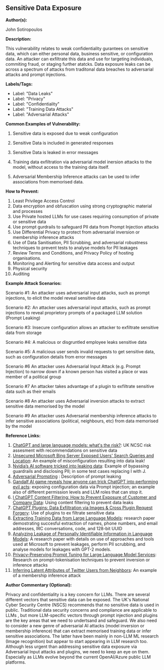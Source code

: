## Sensitive Data Exposure

**Author(s):**

John Sotiropoulos

**Description:**

This vulnerability relates to weak confidentiality gurantees on sensitive data, which can either personal data, business sensitive, or configuration data. An attacker can exfiltrate this data and use for targeting individuals, commiting fraud, or staging further atatcks. Data exposure leaks can be across a spectrum of attacks from traditonal data breaches to adversarial attacks and prompt injections.

**Labels/Tags:**

- Label: "Data Leaks"
- Label: "Privacy"
- Label: "Confidentiality"
- Label: "Training Data Attacks"
- Label: "Adversarial Attacks"

**Common Examples of Vulnerability:**

1. Sensitive data is exposed due to weak configuration 

2. Sensitive Data is  included in generated responses 

3. Sensitive Data is leaked in error messages 

4. Training data exfiltration via adversarial model inersion attacks to the model, without access to the training data itself. 

5. Adversarial Membership Inference attacks can be used to infer associations from memorised data.

   

**How to Prevent:**

1. Least Privilege Access Control 
2. Data encryption and obfuscation using strong cryptographic material and processes 
3. Use Private hosted LLMs for use cases requiring consumption of private or sensitive data  
4. Use prompt gurdrails to safeguard PII data from Prompt Injection attacks 
5. Use Differential Privacy  to protect from adversarial inversion or membership inference attacks  
6. Use of Data Sanitisation, PII Scrubbing,  and adversarial robustness techniques to prevent tests to analyse models for  PII leakages
7. Review Terms and Conditions, and Privacy Policy of hosting organisations.
8. Monitoring and Alerting for sensitive data access and output
9. Physical security
10. Auditing 

**Example Attack Scenarios:**

Scenario #1:  An attacker uses adversarial input attacks, such as prompt injections, to elicit the  model reveal sensitive data 

Scenario #2:  An attacker uses adversarial input attacks, such as prompt injections to reveal proprietory prompts of a packaged LLM solution (Prompt Leaking)   

Scenario #3: Insecure configuration allows an attacker to exfiltrate sensitive data from storage 

Scenario #4: A malicious or disgruntled employee leaks sensitive data

Scenario #5: A malicious user sends invalid requests to get sensitive data, such as configuration details  from error messages 

Scenario #6 An attacker uses Adversarial Input Attack (e.g. Prompt Injection) to narrow down if a known person has visited a place or was member of a political group

Scenario #7 An attacker takes advantage of a plugin to exfiltrate sensitive data  such as their emails

Scenario #8 An attacker uses Adversarial inversion attacks to extract sensitive data memorised by the model

Scenario #9 An attacker uses Adversarial membership inference attacks to infer sensitive associations  (political, neighbours, etc) from data memorised by the model 



**Reference Links:**

1. [ChatGPT and large language models: what's the risk?](https://www.ncsc.gov.uk/blog-post/chatgpt-and-large-language-models-whats-the-risk): UK NCSC risk assesment with recommendations on sensitive data
2. [Unsecured Microsoft Bing Server Exposed Users' Search Queries and Location](https://thehackernews.com/2020/09/bing-search-hacking.html): An example of misconfiguration resulting into data leak!
3. [Nvidia’s AI software tricked into leaking data](https://www.ft.com/content/5aceb7a6-9d5a-4f1f-af3d-1ef0129b0934): Example of bypassing guardrails and disclosing PII; in some test cases replacing I with J.
4. [Adversarial Prompting](https://www.promptingguide.ai/risks/adversarial) :  Description of prompt leaking
5. [Gandalf AI game reveals how anyone can trick ChatGPT into performing evil acts](https://www.standard.co.uk/tech/gandalf-ai-chatgpt-openai-cybersecurity-lakera-prompt-b1082927.html): exposing configuration data via Prompt injection; an example also of different permission levels and LLM roles that can stop it. 
6. [l ChatGPT Content Filtering: How to Prevent Exposure of Customer and Company Data](https://docs.nightfall.ai/docs/content-filtering-sensitive-data-chatgpt): Using content filtering to prevent data leaks
7. [ChatGPT Plugins: Data Exfiltration via Images & Cross Plugin Request Forgery](https://embracethered.com/blog/posts/2023/chatgpt-webpilot-data-exfil-via-markdown-injection/): Use of plugins to ex filtrate sensitive data
8. [Extracting Training Data from Large Language Models](https://arxiv.org/abs/2012.07805): research paper demostrating succesful extraction of names, phone numbers, and email addresses, IRC conversations, code, and 128-bit UUID
9. [Analyzing Leakage of Personally Identifiable Information in Language Models](https://arxiv.org/pdf/2302.00539v1.pdf): A research paper with details on use of  approaches and tools used at Microsoft to prevent leakages, perform PII scrubbing, and analyse models for leakages with GPT-2 models. 
10. [Privacy-Preserving Prompt Tuning for Large Language Model Services](https://arxiv.org/pdf/2305.06212.pdf): Research on prompt-tokenisation techniques to prevent inversion or inference attacks 
11. [Inferring Latent Attributes of Twitter Users from Neighbors](https://cdn.aaai.org/ojs/14340/14340-28-17858-1-2-20201228.pdf):  An example of a membership inference attack  

**Author Commentary (Optional):**

Privacy and confidentiality is a key concern for LLMs. There are several different vectors that sensitive data can be exposed. The UK's National Cyber Security Centre (NSCS) recommends that no sensitive data is used in public. Traditional data security concerns and compliance are applicable to LLMs , but more LLM-specific vectors through prompt injection and plugins are the key areas that we need to undertsand and safeguard. We also need to consider a new genre of adversarial AI attacks (model inversion or membership inference) that can extract memorised training data or infer sensitive associations. The latter have been mainly in non-LLM ML research (Image recognition) but appear to start appearing in LLM research  too. Although less urgent than addressing sensitive data exposure via Adversarial Input attacks and plugins, we need to keep an eye on them. Especially as LLMs evolve beyond the current OpenAI/Azure public LLM platforms. 

